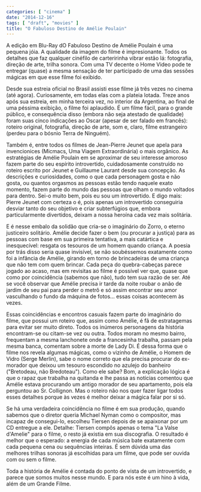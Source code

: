 ```yaml
---
categories: [ "cinema" ]
date: "2014-12-16"
tags: [ "draft", "movies" ]
title: "O Fabuloso Destino de Amélie Poulain"
---
```

A edição em Blu-Ray dO Fabuloso Destino de Amélie Poulain é uma
pequena jóia. A qualidade da imagem do filme é impresionante. Todos os
detalhes que faz qualquer cinéfilo de carteririnha vibrar estão lá:
fotografia, direção de arte, trilha sonora. Com uma TV decente o Home
Video pode te entregar (quase) a mesma sensação de ter participado de
uma das sessões mágicas em que esse filme foi exibido.

Desde sua estreia oficial no Brasil assisti esse filme já três
vezes no cinema (até agora). Curiosamente, em todas elas com a
plateia lotada. Treze anos após sua estreia, em minha terceira
vez, no interior da Argentina, ao final de uma péssima exibição,
o filme foi aplaudido. É um filme fácil, para o grande público,
e consequência disso (embora não seja atestado de qualidade) foram
suas cinco indicações ao Oscar (apesar de ser falado em francês):
roteiro original, fotografia, direção de arte, som e, claro, filme
estrangeiro (perdeu para o bósnio Terra de Ninguém).

Também é, entre todos os filmes de Jean-Pierre Jeunet que apela para
invencionices (Micmacs, Uma Viagem Extraordinária) o mais orgânico. As
estratégias de Amélie Poulain em se aproximar de seu interesse amoroso
fazem parte do seu espírito introvertido, cuidadosamente construído no
roteiro escrito por Jeunet e Guillaume Laurant desde sua concepção. As
descrições e curiosidades, como o que cada personagem gosta e
não gosta, ou quantos orgasmos as pessoas estão tendo naquele exato
momento, fazem parte do mundo das pessoas que olham o mundo voltados para
dentro. Sei-o muito bem, pois eu sou um introvertido. E digo mais: Pierre
Jeunet com certeza o é, pois apenas um introvertido conseguiria desviar
tanto do seu objetivo e criar subterfúgios que, embora particularmente
divertidos, deixam a nossa heroína cada vez mais solitária.

E é nesse embalo da solidão que cria-se o imaginário do Zorro, o eterno
justiceiro solitário. Amélie decide fazer o bem (ou procurar a justiça)
para as pessoas com base em sua primeira tentativa, a mais catártica e
inesquecível: resgata os tesouros de um homem quando criança. A poesia
por trás disso seria quase invisível, se não soubéssemos exatamente
como foi a infância de Amélie, girando em torno de brincadeiras de uma
criança que não tem com quem brincar. Cada peça do quebra-cabeças
parece jogado ao acaso, mas em revisitas ao filme é possível ver que,
quase que como por coincidência (sabemos que não), tudo tem sua razão
de ser. Até se você observar que Amélie precisa ir tarde da noite
roubar o anão de jardim de seu pai para perder o metrô e só assim
encontrar seu amor vasculhando o fundo da máquina de fotos... essas
coisas acontecem às vezes.

Essas coincidências e encontros casuais fazem parte do imaginário
do filme, que possui um roteiro que, assim como Amélie, é fã de
estratagemas para evitar ser muito direto. Todos os inúmeros personagens
da história encontram-se ou citam-se vez ou outra. Todos moram no mesmo
bairro, frequentam a mesma lanchonete onde a francesinha trabalha, passam
pela mesma banca, comentam sobre a morte de Lady Di. É dessa forma que
o filme nos revela algumas mágicas, como o vizinho de Amélie, o Homem
de Vidro (Serge Merlin), sabe o nome correto que ela precisa procurar
do ex-morador que deixou um tesouro escondido no azulejo do banheiro
("Bretodeau, não Bredoteau"). Como ele sabe? Bom, a explicação lógica
é que o rapaz que trabalha na quitanda e lhe passa as notícias comentou
que Amélie estava procurando um antigo morador de seu apartamento,
pois ela perguntou ao Sr. Collignon. Mas o roteiro não nos quer fazer
ligar todos esses detalhes porque às vezes é melhor deixar a mágica
falar por si só.

Se há uma verdadeira coincidência no filme é em sua produção, quando
sabemos que o diretor queria Michael Nyman como o compositor, mas incapaz
de consegui-lo, escolheu Tiersen depois de se apaixonar por um CD entregue
a ele. Detalhe: Tiersen compôs apenas o tema "La Valse d'Amelie" para o
filme, o resto já existia em sua discografia. O resultado é melhor que o
esperado: a energia de cada música bate exatamente com cada pequena cena
ou sequências inteiras. É sem dúvida uma das melhores trilhas sonoras
já escolhidas para um filme, que pode ser ouvida com ou sem o filme.

Toda a história de Amélie é contada do ponto de vista de um
introvertido, e parece que somos muitos nesse mundo. E para nós este
é um hino à vida, além de um Grande Filme.
